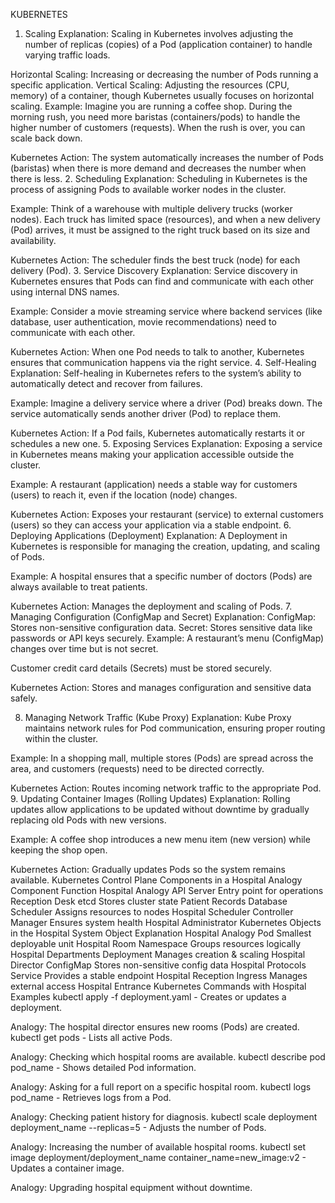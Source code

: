 KUBERNETES
1. Scaling
Explanation:
Scaling in Kubernetes involves adjusting the number of replicas (copies) of a Pod (application container) to handle varying traffic loads.

Horizontal Scaling: Increasing or decreasing the number of Pods running a specific application.
Vertical Scaling: Adjusting the resources (CPU, memory) of a container, though Kubernetes usually focuses on horizontal scaling.
Example:
Imagine you are running a coffee shop. During the morning rush, you need more baristas (containers/pods) to handle the higher number of customers (requests). When the rush is over, you can scale back down.

Kubernetes Action: The system automatically increases the number of Pods (baristas) when there is more demand and decreases the number when there is less.
2. Scheduling
Explanation:
Scheduling in Kubernetes is the process of assigning Pods to available worker nodes in the cluster.

Example:
Think of a warehouse with multiple delivery trucks (worker nodes). Each truck has limited space (resources), and when a new delivery (Pod) arrives, it must be assigned to the right truck based on its size and availability.

Kubernetes Action: The scheduler finds the best truck (node) for each delivery (Pod).
3. Service Discovery
Explanation:
Service discovery in Kubernetes ensures that Pods can find and communicate with each other using internal DNS names.

Example:
Consider a movie streaming service where backend services (like database, user authentication, movie recommendations) need to communicate with each other.

Kubernetes Action: When one Pod needs to talk to another, Kubernetes ensures that communication happens via the right service.
4. Self-Healing
Explanation:
Self-healing in Kubernetes refers to the system’s ability to automatically detect and recover from failures.

Example:
Imagine a delivery service where a driver (Pod) breaks down. The service automatically sends another driver (Pod) to replace them.

Kubernetes Action: If a Pod fails, Kubernetes automatically restarts it or schedules a new one.
5. Exposing Services
Explanation:
Exposing a service in Kubernetes means making your application accessible outside the cluster.

Example:
A restaurant (application) needs a stable way for customers (users) to reach it, even if the location (node) changes.

Kubernetes Action: Exposes your restaurant (service) to external customers (users) so they can access your application via a stable endpoint.
6. Deploying Applications (Deployment)
Explanation:
A Deployment in Kubernetes is responsible for managing the creation, updating, and scaling of Pods.

Example:
A hospital ensures that a specific number of doctors (Pods) are always available to treat patients.

Kubernetes Action: Manages the deployment and scaling of Pods.
7. Managing Configuration (ConfigMap and Secret)
Explanation:
ConfigMap: Stores non-sensitive configuration data.
Secret: Stores sensitive data like passwords or API keys securely.
Example:
A restaurant’s menu (ConfigMap) changes over time but is not secret.

Customer credit card details (Secrets) must be stored securely.

Kubernetes Action: Stores and manages configuration and sensitive data safely.

8. Managing Network Traffic (Kube Proxy)
Explanation:
Kube Proxy maintains network rules for Pod communication, ensuring proper routing within the cluster.

Example:
In a shopping mall, multiple stores (Pods) are spread across the area, and customers (requests) need to be directed correctly.

Kubernetes Action: Routes incoming network traffic to the appropriate Pod.
9. Updating Container Images (Rolling Updates)
Explanation:
Rolling updates allow applications to be updated without downtime by gradually replacing old Pods with new versions.

Example:
A coffee shop introduces a new menu item (new version) while keeping the shop open.

Kubernetes Action: Gradually updates Pods so the system remains available.
Kubernetes Control Plane Components in a Hospital Analogy
Component	Function	Hospital Analogy
API Server	Entry point for operations	Reception Desk
etcd	Stores cluster state	Patient Records Database
Scheduler	Assigns resources to nodes	Hospital Scheduler
Controller Manager	Ensures system health	Hospital Administrator
Kubernetes Objects in the Hospital System
Object	Explanation	Hospital Analogy
Pod	Smallest deployable unit	Hospital Room
Namespace	Groups resources logically	Hospital Departments
Deployment	Manages creation & scaling	Hospital Director
ConfigMap	Stores non-sensitive config data	Hospital Protocols
Service	Provides a stable endpoint	Hospital Reception
Ingress	Manages external access	Hospital Entrance
Kubernetes Commands with Hospital Examples
kubectl apply -f deployment.yaml - Creates or updates a deployment.

Analogy: The hospital director ensures new rooms (Pods) are created.
kubectl get pods - Lists all active Pods.

Analogy: Checking which hospital rooms are available.
kubectl describe pod pod_name - Shows detailed Pod information.

Analogy: Asking for a full report on a specific hospital room.
kubectl logs pod_name - Retrieves logs from a Pod.

Analogy: Checking patient history for diagnosis.
kubectl scale deployment deployment_name --replicas=5 - Adjusts the number of Pods.

Analogy: Increasing the number of available hospital rooms.
kubectl set image deployment/deployment_name container_name=new_image:v2 - Updates a container image.

Analogy: Upgrading hospital equipment without downtime.
